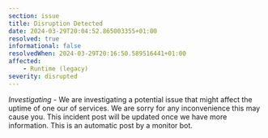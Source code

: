 ```yaml
---
section: issue
title: Disruption Detected
date: 2024-03-29T20:04:52.865003355+01:00
resolved: true
informational: false
resolvedWhen: 2024-03-29T20:16:50.589516441+01:00
affected:
    - Runtime (legacy)
severity: disrupted
---
```

*Investigating* - We are investigating a potential issue that might affect the uptime of one our of services. We are sorry for any inconvenience this may cause you. This incident post will be updated once we have more information.
This is an automatic post by a monitor bot.